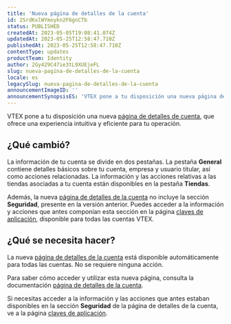```yaml
---
title: 'Nueva página de detalles de la cuenta'
id: 2SrdKxlWYmoykn2F6gnCTb
status: PUBLISHED
createdAt: 2023-05-05T19:08:41.074Z
updatedAt: 2023-05-25T12:58:47.710Z
publishedAt: 2023-05-25T12:58:47.710Z
contentType: updates
productTeam: Identity
author: 2Gy429C47ie3tL9XUEjeFL
slug: nueva-pagina-de-detalles-de-la-cuenta
locale: es
legacySlug: nueva-pagina-de-detalles-de-la-cuenta
announcementImageID: ''
announcementSynopsisES: 'VTEX pone a tu disposición una nueva página de detalles de cuenta, que ofrece una experiencia intuitiva y eficiente.'
---
```


VTEX pone a tu disposición una nueva [página de detalles de cuenta](https://help.vtex.com/es/tutorial/pagina-de-detalhes-da-conta--2vhUVOKfCaswqLguT2F9xq), que ofrece una experiencia intuitiva y eficiente para tu operación.

## ¿Qué cambió?

La información de tu cuenta se divide en dos pestañas. La pestaña **General** contiene detalles básicos sobre tu cuenta, empresa y usuario titular, así como acciones relacionadas. La información y las acciones relativas a las tiendas asociadas a tu cuenta están disponibles en la pestaña **Tiendas**.

Además, la nueva [página de detalles de la cuenta](https://help.vtex.com/es/tutorial/pagina-de-detalhes-da-conta--2vhUVOKfCaswqLguT2F9xq) no incluye la sección **Seguridad**, presente en la versión anterior. Puedes acceder a la información y acciones que antes componían esta sección en la página [claves de aplicación](https://help.vtex.com/es/tutorial/application-keys--2iffYzlvvz4BDMr6WGUtet#generating-app-keys-in-your-account), disponible para todas las cuentas VTEX.

## ¿Qué se necesita hacer?

La nueva [página de detalles de la cuenta](https://help.vtex.com/es/tutorial/pagina-de-detalhes-da-conta--2vhUVOKfCaswqLguT2F9xq) está disponible automáticamente para todas las cuentas. No se requiere ninguna acción.

Para saber cómo acceder y utilizar esta nueva página, consulta la documentación [página de detalles de la cuenta](https://help.vtex.com/es/tutorial/pagina-de-detalhes-da-conta--2vhUVOKfCaswqLguT2F9xq).

Si necesitas acceder a la información y las acciones que antes estaban disponibles en la sección **Seguridad** de la página de detalles de la cuenta, ve a la página [claves de aplicación](https://help.vtex.com/en/tutorial/application-keys--2iffYzlvvz4BDMr6WGUtet).

